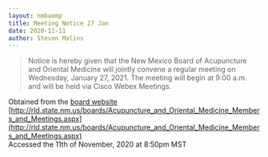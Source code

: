 ```yaml
---
layout: nmbaomp
title: Meeting Notice 27 Jan
date: 2020-11-11
author: Steven Malins
---
```


> Notice is hereby given that the New Mexico Board of Acupuncture and Oriental Medicine will jointly convene a regular meeting on Wednesday, January 27, 2021. The meeting will begin at 9:00 a.m. and will be held via Cisco Webex Meetings.

Obtained from the [board
website](http://rld.state.nm.us/boards/Acupuncture_and_Oriental_Medicine_Members_and_Meetings.aspx)  
[http://rld.state.nm.us/boards/Acupuncture_and_Oriental_Medicine_Members_and_Meetings.aspx](http://rld.state.nm.us/boards/Acupuncture_and_Oriental_Medicine_Members_and_Meetings.aspx)  
Accessed the 11th of November, 2020 at 8:50pm MST 
